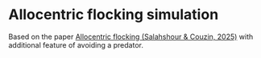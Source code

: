# Allocentric flocking simulation
Based on the paper [Allocentric flocking (Salahshour & Couzin, 2025)](https://doi.org/10.1101/2025.01.27.634610) with additional feature of avoiding a predator.